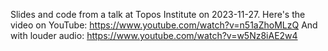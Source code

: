 Slides and code from a talk at Topos Institute on 2023-11-27.
Here's the video on YouTube:
  https://www.youtube.com/watch?v=n51aZhoMLzQ
And with louder audio:
  https://www.youtube.com/watch?v=w5Nz8iAE2w4
